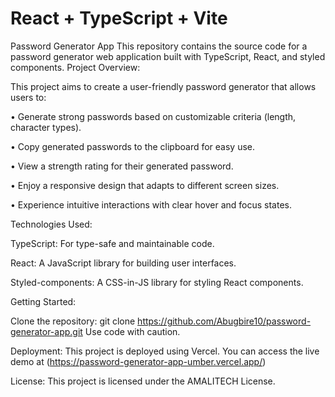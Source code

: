 # React + TypeScript + Vite

Password Generator App
This repository contains the source code for a password generator web application built with TypeScript, React, and styled components.
Project Overview:

This project aims to create a user-friendly password generator that allows users to:

• Generate strong passwords based on customizable criteria (length, character types).

• Copy generated passwords to the clipboard for easy use.

• View a strength rating for their generated password.

• Enjoy a responsive design that adapts to different screen sizes.

• Experience intuitive interactions with clear hover and focus states.

Technologies Used:

TypeScript: For type-safe and maintainable code.

React: A JavaScript library for building user interfaces.

Styled-components: A CSS-in-JS library for styling React components.


Getting Started:

Clone the repository:
git clone https://github.com/Abugbire10/password-generator-app.git
Use code with caution.

Deployment:
This project is deployed using Vercel. You can access the live demo at (https://password-generator-app-umber.vercel.app/)

License:
This project is licensed under the AMALITECH License.
